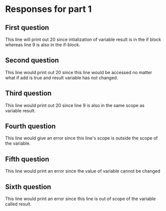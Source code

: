 # Responses for part 1

## First question
This line will print out 20 since intialization of variable result is in the if block whereas line 9 is also in the if-block.

## Second question
This line would print out 20 since this line would be accessed no matter what if add is true and result variable has not changed.

## Third question
This line would print out 20 since line 9 is also in the same scope as variable result.

## Fourth question
This line would give an error since this line's scope is outside the scope of the variable.

## Fifth question
This line would print an error since the value of variable cannot be changed

## Sixth question
This line would print an error since this line is out of scope of the variable called result.
